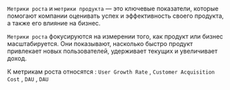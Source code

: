 `Метрики роста` и `метрики продукта` — это ключевые показатели, которые помогают компании оценивать успех и эффективность своего продукта, а также его влияние на бизнес.

`Метрики роста` фокусируются на измерении того, как продукт или бизнес масштабируется. Они показывают, насколько быстро продукт привлекает новых пользователей, удерживает текущих и увеличивает доход. 

К метрикам роста относятся : `User Growth Rate` , `Customer Acquisition Cost` , `DAU` , `DAU`

